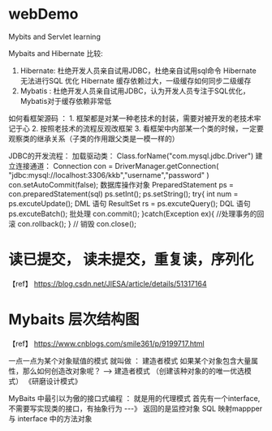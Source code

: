 # webDemo
Mybits and Servlet learning

Mybaits and Hibernate 比较:
1. Hibernate: 杜绝开发人员亲自试用JDBC，杜绝亲自试用sql命令
              Hibernate 无法进行SQL 优化
              Hibernate 缓存依赖过大，一级缓存如何同步二级缓存
2. Mybatis : 杜绝开发人员亲自试用JDBC，认为开发人员专注于SQL优化，Mybatis对于缓存依赖非常低

如何看框架源码 ：
    1. 框架都是对某一种老技术的封装，需要对被开发的老技术牢记于心
    2. 按照老技术的流程反观改框架
    3. 看框架中内部某一个类的时候，一定要观察类的继承关系（子类的作用跟父类是一模一样的）
    
JDBC的开发流程：
    加载驱动类：  Class.forName("com.mysql.jdbc.Driver")
    建立连接通道： Connection con = DriverManager.getConnection(
                    "jdbc:mysql://localhost:3306/kkb","username","password"
                )
                con.setAutoCommit(false);
    数据库操作对象  PreparedStatement ps = con.preparedStatement(sql)
                   ps.setInt();
                   ps.setString();
                   try{
                       int num = ps.excuteUpdate(); DML 语句
                   ResultSet rs = ps.excuteQuery(); DQL 语句
                   ps.excuteBatch(); 批处理
                   con.commit();
                   }catch(Exception ex){
                       //处理事务的回滚
                       con.rollback();
                   }
                   // 销毁
                   con.close();
                   
# 读已提交， 读未提交，重复读，序列化
【ref】 https://blog.csdn.net/JIESA/article/details/51317164
# Mybaits 层次结构图
【ref】 https://www.cnblogs.com/smile361/p/9199717.html                   
    
一点一点为某个对象赋值的模式 就叫做 ： 建造者模式
如果某个对象包含大量属性，那么如何创造改对象呢？ --> 建造者模式 （创建该种对象的的唯一优选模式）
《研磨设计模式》

MyBaits 中最引以为傲的接口式编程 ： 就是用的代理模式
首先有一个interface, 不需要写实现类的接口，有抽象行为  ---》 返回的是监控对象
SQL 映射mappper 与 interface 中的方法对象



